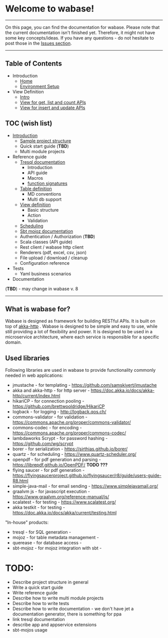 # Welcome to wabase!

---

On this page, you can find the documentation for wabase. Please note that the current documentation isn't finished yet.
Therefore, it might not have some key concepts/ideas. If you have any questions - do not hesitate to post those
in the [Issues section](https://github.com/mrumkovskis/wabase/issues). 

---

## Table of Contents
* Introduction 
  * [Home](Home.md)
  * [Environment Setup](Setup-Install.md)
* View Definition
  * [Intro](View-Intro.md)
  * [View for get, list and count APIs](View-Get.md)
  * [View for insert and update APIs](View-InsertUpdate.md)



## TOC (wish list)

* [Introduction](intro/00_intro.md)
  * [Sample project structure](intro/10_sample.md)
  * Quick start guide  (**TBD**)
  * Multi module projects
* Reference guide
  * [Tresql documentation](https://github.com/mrumkovskis/tresql/blob/develop/docs/language-guide.md)
    * Introduction
    * API guide
    * Macros
    * [function signatures](ref/14_function_signatures.md)
  * [Table definition](ref/20_tabledef.md)
    * MD conventions
    * Multi db support
  * [View definition](ref/30_viewdef.md)
    * Basic structure
    * Action
    * Validation
  * [Scheduling](misc/10_scheduling.md)
  * [Sbt mojoz documentation](misc/20_sbt_mojoz.md)
  * Authentication / Authorization  (**TBD**)
  * Scala classes (API guide)
  * Rest client / wabase http client
  * Renderers (pdf, excel, csv, json)
  * File upload / download / cleanup
  * Configuration reference
* Tests
  * Yaml business scenarios
* Documentation

(**TBD**) - may change in wabase v. 8

---

## What is wabase for?

Wabase is designed as framework for building RESTful APIs. It is built on top of [akka-http](https://doc.akka.io/docs/akka-http/current/index.html) . 
Wabase is designed to be simple and easy to use, while still providing a lot of flexibility and power. 
It is designed to be used in a microservice architecture, where each service is responsible for a specific domain.

## Used libraries

Following libraries are used in wabase to provide functionality commonly needed in web applications: 

* jmustache - for templating - https://github.com/samskivert/jmustache
* akka and akka-http - for http server - https://doc.akka.io/docs/akka-http/current/index.html
* hikariCP - for connection pooling - https://github.com/brettwooldridge/HikariCP
* logback - for logging - http://logback.qos.ch/
* commons-validator - for validation - https://commons.apache.org/proper/commons-validator/
* commons-codec - for encoding - https://commons.apache.org/proper/commons-codec/
* lambdaworks Scrypt - for password hashing - https://github.com/wg/scrypt
* borer - for serialization - https://sirthias.github.io/borer/
* quartz - for scheduling - https://www.quartz-scheduler.org/
* openpdf - for pdf generation and parsing - https://librepdf.github.io/OpenPDF/  **TODO ???**
* flying saucer - for pdf generation - https://flyingsaucerproject.github.io/flyingsaucer/r8/guide/users-guide-R8.html
* simple-java-mail - for email sending - https://www.simplejavamail.org/
* graalvm js - for javascript execution - https://www.graalvm.org/reference-manual/js/
* scalatest - for testing - https://www.scalatest.org/
* akka testkit - for testing - https://doc.akka.io/docs/akka/current/testing.html

"In-house" products:

* tresql - for SQL generation -
* mojoz - for table metadata management -
* querease - for database access - 
* sbt-mojoz - for mojoz integration with sbt -

# TODO:

* Describe project structure in general 
* Write a quick start guide
* Write reference guide
* Describe how to write multi module projects
* Describe how to write tests
* Describe how to write documentation - we don't have jet a documentation generator, there is something for ppa
* link tresql documentation
* describe app and appservice extensions
* sbt-mojos usage